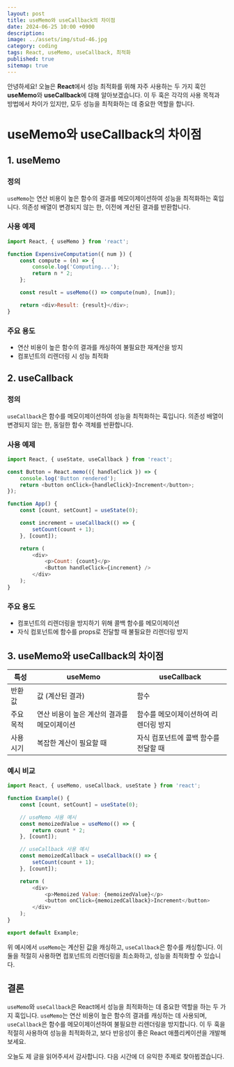 ```yaml
---
layout: post
title: useMemo와 useCallback의 차이점
date: 2024-06-25 10:00 +0900
description: 
image: ../assets/img/stud-46.jpg
category: coding
tags: React, useMemo, useCallback, 최적화
published: true
sitemap: true
---
```


안녕하세요! 오늘은 **React**에서 성능 최적화를 위해 자주 사용하는 두 가지 훅인 **useMemo**와 **useCallback**에 대해 알아보겠습니다. 이 두 훅은 각각의 사용 목적과 방법에서 차이가 있지만, 모두 성능을 최적화하는 데 중요한 역할을 합니다.

# useMemo와 useCallback의 차이점

## 1. useMemo

### 정의

`useMemo`는 연산 비용이 높은 함수의 결과를 메모이제이션하여 성능을 최적화하는 훅입니다. 의존성 배열이 변경되지 않는 한, 이전에 계산된 결과를 반환합니다.

### 사용 예제

```javascript
import React, { useMemo } from 'react';

function ExpensiveComputation({ num }) {
    const compute = (n) => {
        console.log('Computing...');
        return n * 2;
    };

    const result = useMemo(() => compute(num), [num]);

    return <div>Result: {result}</div>;
}
```

### 주요 용도

- 연산 비용이 높은 함수의 결과를 캐싱하여 불필요한 재계산을 방지
- 컴포넌트의 리렌더링 시 성능 최적화

## 2. useCallback

### 정의

`useCallback`은 함수를 메모이제이션하여 성능을 최적화하는 훅입니다. 의존성 배열이 변경되지 않는 한, 동일한 함수 객체를 반환합니다.

### 사용 예제

```javascript
import React, { useState, useCallback } from 'react';

const Button = React.memo(({ handleClick }) => {
    console.log('Button rendered');
    return <button onClick={handleClick}>Increment</button>;
});

function App() {
    const [count, setCount] = useState(0);

    const increment = useCallback(() => {
        setCount(count + 1);
    }, [count]);

    return (
        <div>
            <p>Count: {count}</p>
            <Button handleClick={increment} />
        </div>
    );
}
```

### 주요 용도

- 컴포넌트의 리렌더링을 방지하기 위해 콜백 함수를 메모이제이션
- 자식 컴포넌트에 함수를 props로 전달할 때 불필요한 리렌더링 방지

## 3. useMemo와 useCallback의 차이점

| 특성             | useMemo                                          | useCallback                                  |
|------------------|--------------------------------------------------|----------------------------------------------|
| 반환 값          | 값 (계산된 결과)                                 | 함수                                          |
| 주요 목적        | 연산 비용이 높은 계산의 결과를 메모이제이션       | 함수를 메모이제이션하여 리렌더링 방지         |
| 사용 시기        | 복잡한 계산이 필요할 때                           | 자식 컴포넌트에 콜백 함수를 전달할 때         |

### 예시 비교

```javascript
import React, { useMemo, useCallback, useState } from 'react';

function Example() {
    const [count, setCount] = useState(0);

    // useMemo 사용 예시
    const memoizedValue = useMemo(() => {
        return count * 2;
    }, [count]);

    // useCallback 사용 예시
    const memoizedCallback = useCallback(() => {
        setCount(count + 1);
    }, [count]);

    return (
        <div>
            <p>Memoized Value: {memoizedValue}</p>
            <button onClick={memoizedCallback}>Increment</button>
        </div>
    );
}

export default Example;
```

위 예시에서 `useMemo`는 계산된 값을 캐싱하고, `useCallback`은 함수를 캐싱합니다. 이 둘을 적절히 사용하면 컴포넌트의 리렌더링을 최소화하고, 성능을 최적화할 수 있습니다.

## 결론

`useMemo`와 `useCallback`은 React에서 성능을 최적화하는 데 중요한 역할을 하는 두 가지 훅입니다. `useMemo`는 연산 비용이 높은 함수의 결과를 캐싱하는 데 사용되며, `useCallback`은 함수를 메모이제이션하여 불필요한 리렌더링을 방지합니다. 이 두 훅을 적절히 사용하여 성능을 최적화하고, 보다 반응성이 좋은 React 애플리케이션을 개발해 보세요.

오늘도 제 글을 읽어주셔서 감사합니다. 다음 시간에 더 유익한 주제로 찾아뵙겠습니다.
